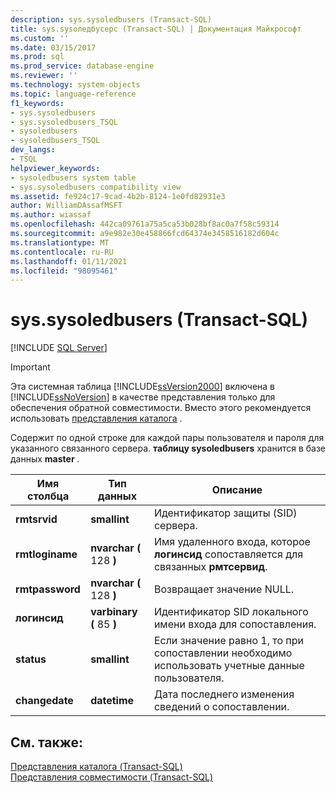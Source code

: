 ```yaml
---
description: sys.sysoledbusers (Transact-SQL)
title: sys.sysоледбусерс (Transact-SQL) | Документация Майкрософт
ms.custom: ''
ms.date: 03/15/2017
ms.prod: sql
ms.prod_service: database-engine
ms.reviewer: ''
ms.technology: system-objects
ms.topic: language-reference
f1_keywords:
- sys.sysoledbusers
- sys.sysoledbusers_TSQL
- sysoledbusers
- sysoledbusers_TSQL
dev_langs:
- TSQL
helpviewer_keywords:
- sysoledbusers system table
- sys.sysoledbusers compatibility view
ms.assetid: fe924c17-9cad-4b2b-8124-1e0fd82931e3
author: WilliamDAssafMSFT
ms.author: wiassaf
ms.openlocfilehash: 442ca09761a75a5ca53b028bf8ac0a7f58c59314
ms.sourcegitcommit: a9e982e30e458866fcd64374e3458516182d604c
ms.translationtype: MT
ms.contentlocale: ru-RU
ms.lasthandoff: 01/11/2021
ms.locfileid: "98095461"
---
```

# <a name="syssysoledbusers-transact-sql"></a>sys.sysoledbusers (Transact-SQL)
[!INCLUDE [SQL Server](../../includes/applies-to-version/sqlserver.md)]

    
> [!IMPORTANT]  
>  Эта системная таблица [!INCLUDE[ssVersion2000](../../includes/ssversion2000-md.md)] включена в [!INCLUDE[ssNoVersion](../../includes/ssnoversion-md.md)] в качестве представления только для обеспечения обратной совместимости. Вместо этого рекомендуется использовать [представления каталога](../../relational-databases/system-catalog-views/catalog-views-transact-sql.md) .  
  
 Содержит по одной строке для каждой пары пользователя и пароля для указанного связанного сервера. **таблицу sysoledbusers** хранится в базе данных **master** .  
  
|Имя столбца|Тип данных|Описание|  
|-----------------|---------------|-----------------|  
|**rmtsrvid**|**smallint**|Идентификатор защиты (SID) сервера.|  
|**rmtloginame**|**nvarchar (** 128 **)**|Имя удаленного входа, которое **логинсид** сопоставляется для связанных **рмтсервид**.|  
|**rmtpassword**|**nvarchar (** 128 **)**|Возвращает значение NULL.|  
|**логинсид**|**varbinary (** 85 **)**|Идентификатор SID локального имени входа для сопоставления.|  
|**status**|**smallint**|Если значение равно 1, то при сопоставлении необходимо использовать учетные данные пользователя.|  
|**changedate**|**datetime**|Дата последнего изменения сведений о сопоставлении.|  
  
## <a name="see-also"></a>См. также:  
 [Представления каталога (Transact-SQL)](../../relational-databases/system-catalog-views/catalog-views-transact-sql.md)   
 [Представления совместимости (Transact-SQL)](~/relational-databases/system-compatibility-views/system-compatibility-views-transact-sql.md)  
  
  
